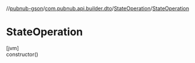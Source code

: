 //[pubnub-gson](../../../index.md)/[com.pubnub.api.builder.dto](../index.md)/[StateOperation](index.md)/[StateOperation](-state-operation.md)

# StateOperation

[jvm]\
constructor()
